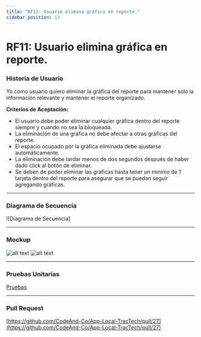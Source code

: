 ```yaml
---
title: "RF11: Usuario elimina gráfica en reporte."  
sidebar_position: 12
---
```


# RF11: Usuario elimina gráfica en reporte.

### Historia de Usuario

Yo como usuario quiero eliminar la gráfica del reporte para mantener solo la información relevante y mantener el reporte organizado.

  **Criterios de Aceptación:**
  - El usuario debe poder eliminar cualquier gráfica dentro del reporte siempre y cuando no sea la bloqueada.
  - La eliminación de una gráfica no debe afectar a otras gráficas del reporte.
  - El espacio ocupado por la gráfica eliminada debe ajustarse automáticamente.
  - La eliminación debe tardar menos de dos segundos después de haber dado click al botón de eliminar.
  - Se deben de poder eliminar las graficas hasta tener un mínimo de 1 tarjeta dentro del reporte para asegurar que se puedan seguir agregando gráficas.

---

### Diagrama de Secuencia

![Diagrama de Secuencia] 


---

### Mockup

![alt text](./mockups/MockupAnálisis.png)
![alt text](./mockups/MockupAnálisis2.png)

---

### Pruebas Unitarias 
[Pruebas](https://docs.google.com/spreadsheets/d/1W-JW32dTsfI22-Yl5LydMhiu-oXHH_xo3hWvK6FHeLw/edit?gid=1628940708#gid=1628940708)

---

### Pull Request
[https://github.com/CodeAnd-Co/App-Local-TracTech/pull/27](https://github.com/CodeAnd-Co/App-Local-TracTech/pull/27)
